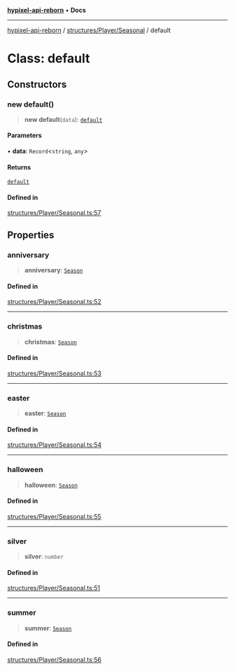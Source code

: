 [**hypixel-api-reborn**](../../../../README.md) • **Docs**

***

[hypixel-api-reborn](../../../../modules.md) / [structures/Player/Seasonal](../README.md) / default

# Class: default

## Constructors

### new default()

> **new default**(`data`): [`default`](default.md)

#### Parameters

• **data**: `Record`\<`string`, `any`\>

#### Returns

[`default`](default.md)

#### Defined in

[structures/Player/Seasonal.ts:57](https://github.com/Kathund/REBORN-docs-TEST/blob/226e7f6a62bb6bca87ef0828ac84e9098d59f860/src/structures/Player/Seasonal.ts#L57)

## Properties

### anniversary

> **anniversary**: [`Season`](Season.md)

#### Defined in

[structures/Player/Seasonal.ts:52](https://github.com/Kathund/REBORN-docs-TEST/blob/226e7f6a62bb6bca87ef0828ac84e9098d59f860/src/structures/Player/Seasonal.ts#L52)

***

### christmas

> **christmas**: [`Season`](Season.md)

#### Defined in

[structures/Player/Seasonal.ts:53](https://github.com/Kathund/REBORN-docs-TEST/blob/226e7f6a62bb6bca87ef0828ac84e9098d59f860/src/structures/Player/Seasonal.ts#L53)

***

### easter

> **easter**: [`Season`](Season.md)

#### Defined in

[structures/Player/Seasonal.ts:54](https://github.com/Kathund/REBORN-docs-TEST/blob/226e7f6a62bb6bca87ef0828ac84e9098d59f860/src/structures/Player/Seasonal.ts#L54)

***

### halloween

> **halloween**: [`Season`](Season.md)

#### Defined in

[structures/Player/Seasonal.ts:55](https://github.com/Kathund/REBORN-docs-TEST/blob/226e7f6a62bb6bca87ef0828ac84e9098d59f860/src/structures/Player/Seasonal.ts#L55)

***

### silver

> **silver**: `number`

#### Defined in

[structures/Player/Seasonal.ts:51](https://github.com/Kathund/REBORN-docs-TEST/blob/226e7f6a62bb6bca87ef0828ac84e9098d59f860/src/structures/Player/Seasonal.ts#L51)

***

### summer

> **summer**: [`Season`](Season.md)

#### Defined in

[structures/Player/Seasonal.ts:56](https://github.com/Kathund/REBORN-docs-TEST/blob/226e7f6a62bb6bca87ef0828ac84e9098d59f860/src/structures/Player/Seasonal.ts#L56)
